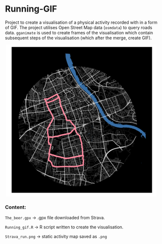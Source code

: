 # Running-GIF

Project to create a visualisation of a physical activity recorded with in a form of GIF. 
The project utilises Open Street Map data (`osmdata`) to query roads data. `gganimate` is used to create frames of the visualisation which contain subsequent steps of the visualisation (which after the merge, create GIF). 

<p align="center">
<img src="Strava_run.png" width="500"/>
  </p>
  
### Content:

`The_beer.gpx` -> .gpx file downloaded from Strava.

`Running_gif.R` -> R script written to create the visualisation.

`Strava_run.png` -> static activity map saved as `.png`
